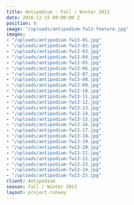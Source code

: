 ```yaml
---
title: Antipodium — Fall / Winter 2013
date: 2016-12-15 00:00:00 Z
position: 8
image: "/uploads/antipodium-fw13-feature.jpg"
images:
- "/uploads/antipodium-fw13-01.jpg"
- "/uploads/antipodium-fw13-02.jpg"
- "/uploads/antipodium-fw13-03.jpg"
- "/uploads/antipodium-fw13-04.jpg"
- "/uploads/antipodium-fw13-05.jpg"
- "/uploads/antipodium-fw13-06.jpg"
- "/uploads/antipodium-fw13-07.jpg"
- "/uploads/antipodium-fw13-08.jpg"
- "/uploads/antipodium-fw13-09.jpg"
- "/uploads/antipodium-fw13-10.jpg"
- "/uploads/antipodium-fw13-11.jpg"
- "/uploads/antipodium-fw13-12.jpg"
- "/uploads/antipodium-fw13-13.jpg"
- "/uploads/antipodium-fw13-14.jpg"
- "/uploads/antipodium-fw13-15.jpg"
- "/uploads/antipodium-fw13-16.jpg"
- "/uploads/antipodium-fw13-17.jpg"
- "/uploads/antipodium-fw13-18.jpg"
- "/uploads/antipodium-fw13-19.jpg"
- "/uploads/antipodium-fw13-20.jpg"
- "/uploads/antipodium-fw13-21.jpg"
- "/uploads/antipodium-fw13-22.jpg"
- "/uploads/antipodium-fw13-23.jpg"
- "/uploads/antipodium-fw13-24.jpg"
- "/uploads/antipodium-fw13-25.jpg"
client: Antipodium
season: Fall / Winter 2013
layout: project-runway
---
```


